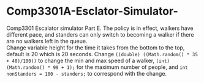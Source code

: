 # Comp3301A-Esclator-Simulator-
Comp3301 Escalator simulator Part E.
The policy is in effect, walkers have different pace, and standers can only switch to becoming a walker if there are no walkers left in the queue. </br>
Change variable height for the time it takes from the bottom to the top, default is 20 which is 20 seconds. Change `((double) ((Math.random() * 35 + 40)/100))` to change the min and max speed of a walker, `(int)(Math.random() * 99 + 1);` for the maximum number of people, and `int nonStanders = 100 - standers;` to correspond with the change.
